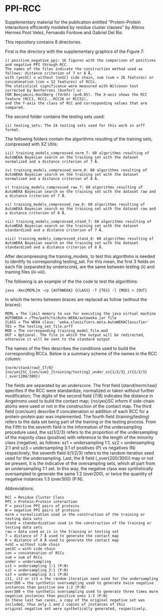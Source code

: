 # PPI-RCC
Supplementary material for the publication entitled "Protein-Protein interactions efficiently modeled by residue cluster classes" by Albros Hermes Poot Velez, Fernando Fontove and Gabriel Del Rio

This repository contains 8 directories.

First is the directory with the supplementary graphics of the Figure 7:

	i) positive_negative_ppi: 16 figures with the comparison of positives and negative PPI through RCC. 
    The names of the files indicate the construction method used as follows: distance criterion of 7 or 8 Å, 
    with (yesSC) o without (noSC) side chain, sum (sum = 26 features) or concatenation (con = 52 features) of RCCs. 
    The statistical significance were measured with Wilcoxon test corrected by Bonferroni (bonfer) or 
    FDR Benjamini-Hochberg (fdrbh) (p<0.05). The X-axis shows the RCC feature (RCC1, RCC2...RCC26 or RCC52), 
    and the Y-axis the class of RCC and corresponding values that are compared.

The second folder contains the testing sets used:

	ii) testing_sets: The 24 testing sets used for this work in arff format.

The following folders contain the algorithms resulting of the training sets, compressed with XZ Utils:

	iii) training_models_compressed_norm_7: 60 algorithms resulting of AutoWEKA Bayesian search on the training set with the dataset normalized and a distance criterion of 7 Å.

	iv) training_models_compressed_norm_8: 60 algorithms resulting of AutoWEKA Bayesian search on the training set with the dataset normalized and a distance criterion of 8 Å.

	v) training_models_compressed_raw_7: 60 algorithms resulting of AutoWEKA Bayesian search on the training set with the dataset raw and a distance criterion of 7 Å.

	vi) training_models_compressed_raw_8: 60 algorithms resulting of AutoWEKA Bayesian search on the training set with the dataset raw and a distance criterion of 8 Å.

	vii) training_models_compressed_stand_7: 60 algorithms resulting of AutoWEKA Bayesian search on the training set with the dataset standardized and a distance criterion of 7 Å.

	viii) training_models_compressed_stand_8: 60 algorithms resulting of AutoWEKA Bayesian search on the training set with the dataset standardized and a distance criterion of 8 Å.


After decompressing the training_models, to test this algorithms is needed to identify its corresponding testing_set. For this mean, the first 3 fields on each file (separated by underscore), are the same between testing (ii) and training files (iii-viii). 

The following is an example of the the code to test the algorithms:

	java -Xmx{MEML}m -cp {AUTOWEKA} {CLASS} -T {TES} -l {MOD} > {OUT}

In which the terms between braces are replaced as follow (without the braces):

	MEML = The limit memory to use for executing the java virtual machine
	AUTOWEKA = /The/path/to/Auto-WEKA/autoweka.jar file 
	CLASS = The WEKA class: 'weka.classifiers.meta.AutoWEKAClassifier'
	TES = The testing_set_file.arff
	MOD = The corresponding training_model_file.mod 
	OUT = Optional. The file in which the output will be redirected, otherwise it will be sent to the standard output



The names of the files describes the conditions used to build the corresponding RCCs. Below is a summary scheme of the names in the RCC column:

	{norm/stand/raw}_{7/8}{no/yes}SC_{con/sum}_{training/testing}_under_sz{1/2/3}_it{1/2/3}(_over{200/300})

The fields are separated by an underscore. The first field {stand/norm/raw} specifies if the RCC were standardize, normalized or taken without further modification; The digits of the second field {7/8} indicates the distance in Angstroms used to build the contact map; {no/yes}SC inform if side-chain atoms were used or not in the construction of the contact map. The third field {con/sum} describe if concatenation or addition of each RCC for a protein-protein pair was implemented. The fourth field {training/testing} refers to the data set being part of the training or the testing process. From the Fifth to the seventh field is the information of the undersampling procedure used, the sz{1/2/3} refers to the proportion of the undersampling of the majority class (positive) with reference to the length of the minority class (negative), as follows: sz1 = undersampling 1:1, sz2 = undersampling 2:1 and sz3 = undersampling 3:1 of positives (P) vs negatives (N) respectively; the seventh field it{1/2/3} refers to the random iteration seed used for the undersampling. Last, the 8 field (_over{200/300}) may or not be present, it is the indicative of the oversampling sets, which all part from an undersampling 1:1 set. In this way, the negative class was synthetically oversampled to generate the same 1:2 (over200), or twice the quantity of negative instances 1:3 (over300) (P:N).



Abbreviations:

	RCC = Residue Cluster Class
	PPI = Protein-Protein interaction
	P = positive PPI pairs of proteins
	N = negative PPI pairs of proteins
	norm = normalization used in the construction of the training or testing data sets
	stand = standardization used in the construction of the training or testing data sets
	raw = data used as is in the training or testing set
	7 = distance of 7 Å used to generate the contact map
	8 = distance of 8 Å used to generate the contact map
	noSC = without side chain
	yesSC = with side chain
	con = concatenation of RCCs
	sum = sum of RCCs
	under = undersampling
	sz1 = undersampling 1:1 (P:N)
	sz2 = undersampling 2:1 (P:N)
	sz3 = undersampling 3:1 (P:N)
	it1, it2 or it3 = the random iteration seed used for the undersampling
	over200 = the synthetic oversampling used to generate twice negative instances than positive one 1:2 (P:N)
	over300 = the synthetic oversampling used to generate three times more negative instances than positive ones 1:3 (P:N)
	In these last two cases, a copy of the original negative set was included, thus only 1 and 2 copies of instances of this
	original negative set were synthetically generated, respectively.
